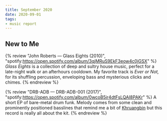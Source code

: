 ```yaml
---
title: September 2020
date: 2020-09-01
tags:
- music report
---
```



## New to Me

{% review "John Roberts — Glass Eights (2010)",
  "spotify:https://open.spotify.com/album/3qjMRuS9EkF3eow4c0jGSX"
%}
  _Glass Eights_ is a collection of deep and sultry house music, perfect for a late-night walk or an afterhours cooldown. My favorite track is _Ever or Not,_ for its shuffling percussion, enveloping bass and mysterious clicks and chimes.
{% endreview %}

{% review "DRB-ADB — DRB-ADB-001 (2017)",
  "spotify:https://open.spotify.com/album/0wcoB5ir4dtFsLQAI8PAKr"
%}
  A short EP of bare-metal drum funk. Melody comes from some clean and prominently positioned basslines that remind me a bit of [Khruangbin](https://open.spotify.com/artist/2mVVjNmdjXZZDvhgQWiakk) but this record is really all about the kit.
{% endreview %}
